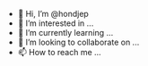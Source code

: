 - 👋 Hi, I’m @hondjep
- 👀 I’m interested in ...
- 🌱 I’m currently learning ...
- 💞️ I’m looking to collaborate on ...
- 📫 How to reach me ...

<!---
hondjep/hondjep is a ✨ special ✨ repository because its `README.md` (this file) appears on your GitHub profile.
You can click the Preview link to take a look at your changes.
--->
